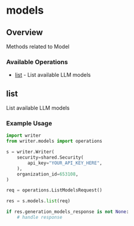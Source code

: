 # models

## Overview

Methods related to Model

### Available Operations

* [list](#list) - List available LLM models

## list

List available LLM models

### Example Usage

```python
import writer
from writer.models import operations

s = writer.Writer(
    security=shared.Security(
        api_key="YOUR_API_KEY_HERE",
    ),
    organization_id=653108,
)

req = operations.ListModelsRequest()

res = s.models.list(req)

if res.generation_models_response is not None:
    # handle response
```
